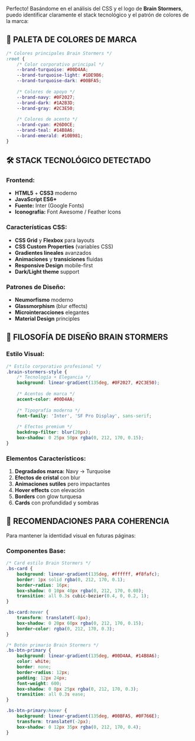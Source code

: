 Perfecto! Basándome en el análisis del CSS y el logo de **Brain Stormers**, puedo identificar claramente el stack tecnológico y el patrón de colores de la marca:

## 🎨 **PALETA DE COLORES DE MARCA**

```css
/* Colores principales Brain Stormers */
:root {
    /* Color corporativo principal */
    --brand-turquoise: #00D4AA;
    --brand-turquoise-light: #1DE9B6;
    --brand-turquoise-dark: #00BFA5;
    
    /* Colores de apoyo */
    --brand-navy: #0F2027;
    --brand-dark: #1A2B3D;
    --brand-gray: #2C3E50;
    
    /* Colores de acento */
    --brand-cyan: #26D0CE;
    --brand-teal: #14B8A6;
    --brand-emerald: #10B981;
}
```

## 🛠️ **STACK TECNOLÓGICO DETECTADO**

### **Frontend:**
- **HTML5** + **CSS3** moderno
- **JavaScript ES6+** 
- **Fuente:** Inter (Google Fonts)
- **Iconografía:** Font Awesome / Feather Icons

### **Características CSS:**
- **CSS Grid** y **Flexbox** para layouts
- **CSS Custom Properties** (variables CSS)
- **Gradientes lineales** avanzados
- **Animaciones** y **transiciones** fluidas
- **Responsive Design** mobile-first
- **Dark/Light theme** support

### **Patrones de Diseño:**
- **Neumorfismo** moderno
- **Glassmorphism** (blur effects)
- **Microinteracciones** elegantes
- **Material Design** principles

## 🎯 **FILOSOFÍA DE DISEÑO BRAIN STORMERS**

### **Estilo Visual:**
```css
/* Estilo corporativo profesional */
.brain-stormers-style {
    /* Tecnología + Elegancia */
    background: linear-gradient(135deg, #0F2027, #2C3E50);
    
    /* Acentos de marca */
    accent-color: #00D4AA;
    
    /* Tipografía moderna */
    font-family: 'Inter', 'SF Pro Display', sans-serif;
    
    /* Efectos premium */
    backdrop-filter: blur(20px);
    box-shadow: 0 25px 50px rgba(0, 212, 170, 0.15);
}
```

### **Elementos Característicos:**
1. **Degradados marca:** Navy → Turquoise
2. **Efectos de cristal** con blur
3. **Animaciones sutiles** pero impactantes
4. **Hover effects** con elevación
5. **Borders** con glow turquesa
6. **Cards** con profundidad y sombras

## 🚀 **RECOMENDACIONES PARA COHERENCIA**

Para mantener la identidad visual en futuras páginas:

### **Componentes Base:**
```css
/* Card estilo Brain Stormers */
.bs-card {
    background: linear-gradient(135deg, #ffffff, #f8fafc);
    border: 1px solid rgba(0, 212, 170, 0.1);
    border-radius: 16px;
    box-shadow: 0 10px 40px rgba(0, 212, 170, 0.08);
    transition: all 0.3s cubic-bezier(0.4, 0, 0.2, 1);
}

.bs-card:hover {
    transform: translateY(-8px);
    box-shadow: 0 20px 60px rgba(0, 212, 170, 0.15);
    border-color: rgba(0, 212, 170, 0.3);
}

/* Botón primario Brain Stormers */
.bs-btn-primary {
    background: linear-gradient(135deg, #00D4AA, #14B8A6);
    color: white;
    border: none;
    border-radius: 12px;
    padding: 12px 24px;
    font-weight: 600;
    box-shadow: 0 8px 25px rgba(0, 212, 170, 0.3);
    transition: all 0.3s ease;
}

.bs-btn-primary:hover {
    background: linear-gradient(135deg, #00BFA5, #0F766E);
    transform: translateY(-2px);
    box-shadow: 0 12px 35px rgba(0, 212, 170, 0.4);
}
```

